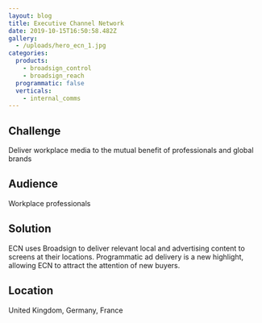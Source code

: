 ```yaml
---
layout: blog
title: Executive Channel Network
date: 2019-10-15T16:50:58.482Z
gallery:
  - /uploads/hero_ecn_1.jpg
categories:
  products:
    - broadsign_control
    - broadsign_reach
  programmatic: false
  verticals:
    - internal_comms
---
```


## Challenge

Deliver workplace media to the mutual benefit of professionals and global brands

## Audience

Workplace professionals

## Solution

ECN uses Broadsign to deliver relevant local and advertising content to screens at their locations. Programmatic ad delivery is a new highlight, allowing ECN to attract the attention of new buyers.

## Location

United Kingdom, Germany, France
